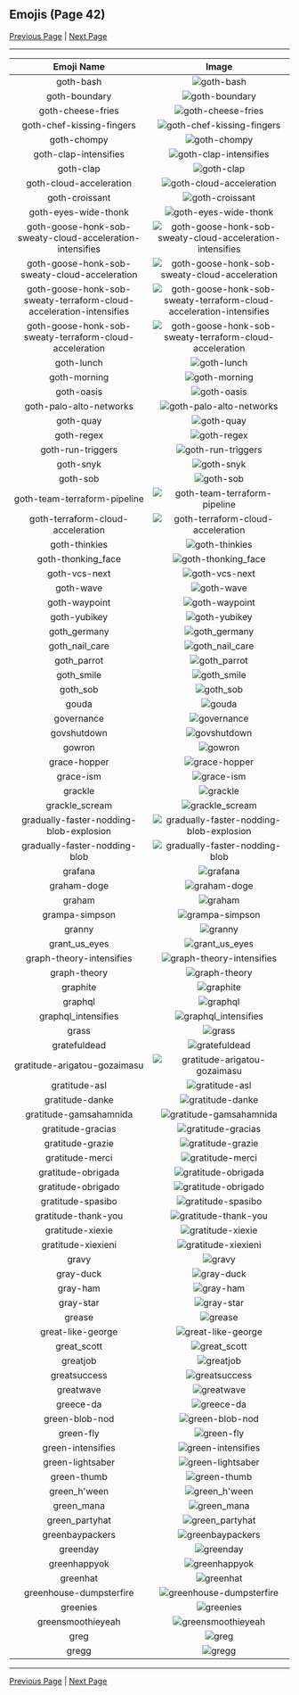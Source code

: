 
## Emojis (Page 42)

[Previous Page](/docs/hc/page-g-0041.md)
  | [Next Page](/docs/hc/page-g-0043.md)

<hr />

|Emoji Name|Image|
| :-: | :-: |
|goth-bash| ![goth-bash](/emojis/hc/goth-bash.png)|
|goth-boundary| ![goth-boundary](/emojis/hc/goth-boundary.png)|
|goth-cheese-fries| ![goth-cheese-fries](/emojis/hc/goth-cheese-fries.png)|
|goth-chef-kissing-fingers| ![goth-chef-kissing-fingers](/emojis/hc/goth-chef-kissing-fingers.png)|
|goth-chompy| ![goth-chompy](/emojis/hc/goth-chompy.gif)|
|goth-clap-intensifies| ![goth-clap-intensifies](/emojis/hc/goth-clap-intensifies.gif)|
|goth-clap| ![goth-clap](/emojis/hc/goth-clap.gif)|
|goth-cloud-acceleration| ![goth-cloud-acceleration](/emojis/hc/goth-cloud-acceleration.png)|
|goth-croissant| ![goth-croissant](/emojis/hc/goth-croissant.png)|
|goth-eyes-wide-thonk| ![goth-eyes-wide-thonk](/emojis/hc/goth-eyes-wide-thonk.png)|
|goth-goose-honk-sob-sweaty-cloud-acceleration-intensifies| ![goth-goose-honk-sob-sweaty-cloud-acceleration-intensifies](/emojis/hc/goth-goose-honk-sob-sweaty-cloud-acceleration-intensifies.gif)|
|goth-goose-honk-sob-sweaty-cloud-acceleration| ![goth-goose-honk-sob-sweaty-cloud-acceleration](/emojis/hc/goth-goose-honk-sob-sweaty-cloud-acceleration.png)|
|goth-goose-honk-sob-sweaty-terraform-cloud-acceleration-intensifies| ![goth-goose-honk-sob-sweaty-terraform-cloud-acceleration-intensifies](/emojis/hc/goth-goose-honk-sob-sweaty-terraform-cloud-acceleration-intensifies.gif)|
|goth-goose-honk-sob-sweaty-terraform-cloud-acceleration| ![goth-goose-honk-sob-sweaty-terraform-cloud-acceleration](/emojis/hc/goth-goose-honk-sob-sweaty-terraform-cloud-acceleration.png)|
|goth-lunch| ![goth-lunch](/emojis/hc/goth-lunch.png)|
|goth-morning| ![goth-morning](/emojis/hc/goth-morning.png)|
|goth-oasis| ![goth-oasis](/emojis/hc/goth-oasis.png)|
|goth-palo-alto-networks| ![goth-palo-alto-networks](/emojis/hc/goth-palo-alto-networks.png)|
|goth-quay| ![goth-quay](/emojis/hc/goth-quay.png)|
|goth-regex| ![goth-regex](/emojis/hc/goth-regex.png)|
|goth-run-triggers| ![goth-run-triggers](/emojis/hc/goth-run-triggers.png)|
|goth-snyk| ![goth-snyk](/emojis/hc/goth-snyk.png)|
|goth-sob| ![goth-sob](/emojis/hc/goth-sob.png)|
|goth-team-terraform-pipeline| ![goth-team-terraform-pipeline](/emojis/hc/goth-team-terraform-pipeline.png)|
|goth-terraform-cloud-acceleration| ![goth-terraform-cloud-acceleration](/emojis/hc/goth-terraform-cloud-acceleration.png)|
|goth-thinkies| ![goth-thinkies](/emojis/hc/goth-thinkies.png)|
|goth-thonking_face| ![goth-thonking_face](/emojis/hc/goth-thonking_face.png)|
|goth-vcs-next| ![goth-vcs-next](/emojis/hc/goth-vcs-next.png)|
|goth-wave| ![goth-wave](/emojis/hc/goth-wave.png)|
|goth-waypoint| ![goth-waypoint](/emojis/hc/goth-waypoint.png)|
|goth-yubikey| ![goth-yubikey](/emojis/hc/goth-yubikey.png)|
|goth_germany| ![goth_germany](/emojis/hc/goth_germany.png)|
|goth_nail_care| ![goth_nail_care](/emojis/hc/goth_nail_care.jpg)|
|goth_parrot| ![goth_parrot](/emojis/hc/goth_parrot.gif)|
|goth_smile| ![goth_smile](/emojis/hc/goth_smile.png)|
|goth_sob| ![goth_sob](/emojis/hc/goth_sob.jpg)|
|gouda| ![gouda](/emojis/hc/gouda.jpg)|
|governance| ![governance](/emojis/hc/governance.png)|
|govshutdown| ![govshutdown](/emojis/hc/govshutdown.png)|
|gowron| ![gowron](/emojis/hc/gowron.gif)|
|grace-hopper| ![grace-hopper](/emojis/hc/grace-hopper.png)|
|grace-ism| ![grace-ism](/emojis/hc/grace-ism.png)|
|grackle| ![grackle](/emojis/hc/grackle.png)|
|grackle_scream| ![grackle_scream](/emojis/hc/grackle_scream.png)|
|gradually-faster-nodding-blob-explosion| ![gradually-faster-nodding-blob-explosion](/emojis/hc/gradually-faster-nodding-blob-explosion.gif)|
|gradually-faster-nodding-blob| ![gradually-faster-nodding-blob](/emojis/hc/gradually-faster-nodding-blob.gif)|
|grafana| ![grafana](/emojis/hc/grafana.png)|
|graham-doge| ![graham-doge](/emojis/hc/graham-doge.png)|
|graham| ![graham](/emojis/hc/graham.gif)|
|grampa-simpson| ![grampa-simpson](/emojis/hc/grampa-simpson.png)|
|granny| ![granny](/emojis/hc/granny.gif)|
|grant_us_eyes| ![grant_us_eyes](/emojis/hc/grant_us_eyes.png)|
|graph-theory-intensifies| ![graph-theory-intensifies](/emojis/hc/graph-theory-intensifies.gif)|
|graph-theory| ![graph-theory](/emojis/hc/graph-theory.png)|
|graphite| ![graphite](/emojis/hc/graphite.png)|
|graphql| ![graphql](/emojis/hc/graphql.png)|
|graphql_intensifies| ![graphql_intensifies](/emojis/hc/graphql_intensifies.gif)|
|grass| ![grass](/emojis/hc/grass.jpg)|
|gratefuldead| ![gratefuldead](/emojis/hc/gratefuldead.png)|
|gratitude-arigatou-gozaimasu| ![gratitude-arigatou-gozaimasu](/emojis/hc/gratitude-arigatou-gozaimasu.png)|
|gratitude-asl| ![gratitude-asl](/emojis/hc/gratitude-asl.gif)|
|gratitude-danke| ![gratitude-danke](/emojis/hc/gratitude-danke.png)|
|gratitude-gamsahamnida| ![gratitude-gamsahamnida](/emojis/hc/gratitude-gamsahamnida.png)|
|gratitude-gracias| ![gratitude-gracias](/emojis/hc/gratitude-gracias.png)|
|gratitude-grazie| ![gratitude-grazie](/emojis/hc/gratitude-grazie.png)|
|gratitude-merci| ![gratitude-merci](/emojis/hc/gratitude-merci.png)|
|gratitude-obrigada| ![gratitude-obrigada](/emojis/hc/gratitude-obrigada.png)|
|gratitude-obrigado| ![gratitude-obrigado](/emojis/hc/gratitude-obrigado.png)|
|gratitude-spasibo| ![gratitude-spasibo](/emojis/hc/gratitude-spasibo.png)|
|gratitude-thank-you| ![gratitude-thank-you](/emojis/hc/gratitude-thank-you.png)|
|gratitude-xiexie| ![gratitude-xiexie](/emojis/hc/gratitude-xiexie.png)|
|gratitude-xiexieni| ![gratitude-xiexieni](/emojis/hc/gratitude-xiexieni.png)|
|gravy| ![gravy](/emojis/hc/gravy.png)|
|gray-duck| ![gray-duck](/emojis/hc/gray-duck.png)|
|gray-ham| ![gray-ham](/emojis/hc/gray-ham.png)|
|gray-star| ![gray-star](/emojis/hc/gray-star.png)|
|grease| ![grease](/emojis/hc/grease.png)|
|great-like-george| ![great-like-george](/emojis/hc/great-like-george.png)|
|great_scott| ![great_scott](/emojis/hc/great_scott.png)|
|greatjob| ![greatjob](/emojis/hc/greatjob.jpg)|
|greatsuccess| ![greatsuccess](/emojis/hc/greatsuccess.jpg)|
|greatwave| ![greatwave](/emojis/hc/greatwave.png)|
|greece-da| ![greece-da](/emojis/hc/greece-da.png)|
|green-blob-nod| ![green-blob-nod](/emojis/hc/green-blob-nod.gif)|
|green-fly| ![green-fly](/emojis/hc/green-fly.png)|
|green-intensifies| ![green-intensifies](/emojis/hc/green-intensifies.gif)|
|green-lightsaber| ![green-lightsaber](/emojis/hc/green-lightsaber.png)|
|green-thumb| ![green-thumb](/emojis/hc/green-thumb.png)|
|green_h'ween| ![green_h'ween](/emojis/hc/green_h'ween.png)|
|green_mana| ![green_mana](/emojis/hc/green_mana.png)|
|green_partyhat| ![green_partyhat](/emojis/hc/green_partyhat.png)|
|greenbaypackers| ![greenbaypackers](/emojis/hc/greenbaypackers.png)|
|greenday| ![greenday](/emojis/hc/greenday.jpg)|
|greenhappyok| ![greenhappyok](/emojis/hc/greenhappyok.gif)|
|greenhat| ![greenhat](/emojis/hc/greenhat.png)|
|greenhouse-dumpsterfire| ![greenhouse-dumpsterfire](/emojis/hc/greenhouse-dumpsterfire.gif)|
|greenies| ![greenies](/emojis/hc/greenies.png)|
|greensmoothieyeah| ![greensmoothieyeah](/emojis/hc/greensmoothieyeah.png)|
|greg| ![greg](/emojis/hc/greg.png)|
|gregg| ![gregg](/emojis/hc/gregg.png)|

<hr/>

[Previous Page](/docs/hc/page-g-0041.md)
  | [Next Page](/docs/hc/page-g-0043.md)